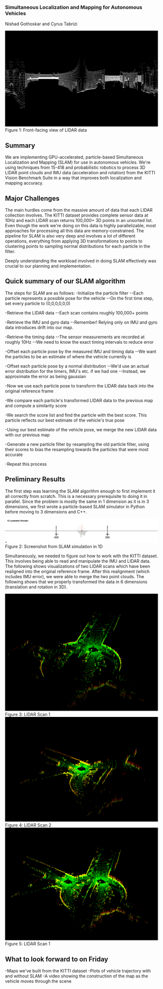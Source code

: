 ### Simultaneous Localization and Mapping for Autonomous Vehicles
Nishad Gothoskar and Cyrus Tabrizi

<img src="images/frontlidar.png" alt="hi" class="inline"/>
Figure 1: Front-facing view of LIDAR data

## Summary
We are implementing GPU-accelerated, particle-based Simultaneous Localization and Mapping (SLAM) for use in autonomous vehicles. We're using techniques from 15-418 and probabilistic robotics to process 3D LIDAR point clouds and IMU data (acceleration and rotation) from the KITTI Vision Benchmark Suite in a way that improves both localization and mapping accuracy.

## Major Challenges
The main hurdles come from the massive amount of data that each LIDAR collection involves. The KITTI dataset provides complete sensor data at 10Hz and each LIDAR scan returns 100,000+ 3D points in an unsorted list. Even though the work we're doing on this data is highly parallelizable, most approaches for processing all this data are memory-constrained. The pipeline for SLAM is also very deep and involves a lot of different operations, everything from applying 3D transformations to points to clustering points to sampling normal distributions for each particle in the filter. 

Deeply understanding the workload involved in doing SLAM effectively was crucial to our planning and implementation.

## Quick summary of our SLAM algorithm
The steps for SLAM are as follows:
-Initialize the particle filter
--Each particle represents a possible pose for the vehicle
--On the first time step, set every particle to (0,0,0,0,0,0)

-Retrieve the LIDAR data
--Each scan contains roughly 100,000+ points

-Retrieve the IMU and gyro data
--Remember! Relying only on IMU and gyro data introduces drift into our map.

-Retrieve the timing data
--The sensor measurements are recorded at roughly 10Hz
--We need to know the exact timing intervals to reduce error

-Offset each particle pose by the measured IMU and timing data
--We want the particles to be an estimate of where the vehicle currently is

-Offset each particle pose by a normal distribution
--We'd use an actual error distribution for the timers, IMU's etc. if we had one
--Instead, we approximate the error as being gaussian

-Now we use each particle pose to transform the LIDAR data back into the original reference frame

-We compare each particle's transformed LIDAR data to the previous map and compute a similarity score

-We search the score list and find the particle with the best score. This particle reflects our best estimate of the vehicle's true pose

-Using our best estimate of the vehicle pose, we merge the new LIDAR data with our previous map

-Generate a new particle filter by resampling the old particle filter, using their scores to bias the resampling towards the particles that were most accurate

-Repeat this process

## Preliminary Results
The first step was learning the SLAM algorithm enough to first implement it all correctly from scratch. This is a necessary prerequisite to doing it in parallel. Since the problem is mostly the same in 1 dimension as it is in 3 dimensions, we first wrote a particle-based SLAM simulator in Python before moving to 3 dimensions and C++.

<img src="images/1Dsim.png" alt="hi" class="inline"/>
Figure 2: Screenshot from SLAM simulation in 1D

Simultaneously, we needed to figure out how to work with the KITTI dataset. This involves being able to read and manipulate the IMU and LIDAR data. The following shows visualizations of two LIDAR scans which have been realigned into the original reference frame. After this realignment (which includes IMU error), we were able to merge the two point clouds. The following shows that we properly transformed the data in 6 dimensions (translation and rotation in 3D).

<img src="images/lidar1.png" alt="hi" class="inline"/>
Figure 3: LIDAR Scan 1

<img src="images/lidar2.png" alt="hi" class="inline"/>
Figure 4: LIDAR Scan 2

<img src="images/lidar1and2.png" alt="hi" class="inline"/>
Figure 5: LIDAR Scan 1

## What to look forward to on Friday
-Maps we've built from the KITTI dataset
-Plots of vehicle trajectory with and without SLAM
-A video showing the construction of the map as the vehicle moves through the scene